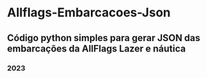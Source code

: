 # Allflags-Embarcacoes-Json

## Código python simples para gerar JSON das embarcações da AllFlags Lazer e náutica

### 2023